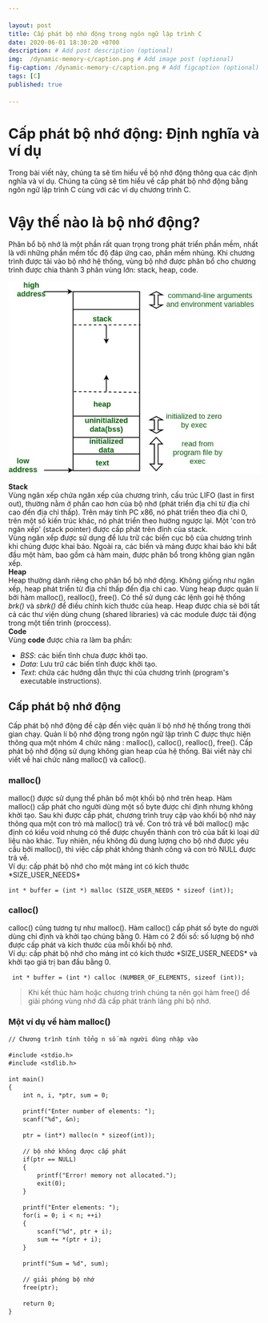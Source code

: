 ```yaml
---

layout: post
title: Cấp phát bộ nhớ động trong ngôn ngữ lập trình C
date: 2020-06-01 18:30:20 +0700
description: # Add post description (optional)
img:  /dynamic-memory-c/caption.png # Add image post (optional)
fig-caption: /dynamic-memory-c/caption.png # Add figcaption (optional)
tags: [C]
published: true

---
```


<h1> Cấp phát bộ nhớ động: Định nghĩa và ví dụ</h1>
Trong bài viết này, chúng ta sẽ tìm hiểu về bộ nhớ động thông qua các định nghĩa và ví dụ. Chúng ta cũng sẽ tìm hiểu về cấp phát bộ nhớ động bằng ngôn ngữ lập trình C cùng với các ví dụ chương trình C.

<h1> Vậy thế nào là bộ nhớ động?</h1>
Phân bổ bộ nhớ là một phần rất quan trọng trong phát triển phần mềm, nhất là với những phần mềm tốc độ đáp ứng cao, phần mềm nhúng. Khi chương trình được tải vào bộ nhớ hệ thống, vùng bộ nhớ được phân bổ cho chương trình được chia thành 3 phân vùng lớn: stack, heap, code.<br>

![memory](/assets/img/dynamic-memory-c/memoryLayoutC.jpg)

**Stack**<br>
Vùng ngăn xếp chứa ngăn xếp của chương trình, cấu trúc LIFO (last in first out), thường nằm ở phần cao hơn của bộ nhớ (phát triển địa chỉ từ địa chỉ cao đến địa chỉ thấp). Trên máy tính PC x86, nó phát triển theo địa chỉ 0, trên một số kiến trúc khác, nó phát triển theo hướng ngược lại. Một 'con trỏ ngăn xếp' (stack pointer) được cấp phát trên đỉnh của stack. <br>
Vùng ngăn xếp được sử dụng để lưu trữ các biến cục bộ của chương trình khi chúng được khai báo. Ngoài ra, các biến và mảng được khai báo khi bắt đầu một hàm, bao gồm cả hàm main, được phân bổ trong không gian ngăn xếp.<br>
**Heap**<br>
Heap thường dành riêng cho phân bổ bộ nhớ động. Không giống như ngăn xếp, heap phát triển từ địa chỉ thấp đến địa chỉ cao. Vùng heap được quản lí bởi hàm malloc(), realloc(), free(). Có thể sử dụng các lệnh gọi hệ thống *brk()* và *sbrk()* để điều chỉnh kích thước của heap. Heap được chia sẻ bởi tất cả các thư viện dùng chung (shared libraries) và các module được tải động trong một tiến trình (proccess). <br>
**Code**<br>
Vùng **code** được chia ra làm ba phần:<br>

- *BSS*: các biến tĩnh chưa được khởi tạo.
- *Data*: Lưu trữ các biến tĩnh được khởi tạo.
- *Text*: chứa các hướng dẫn thực thi của chương trình (program's executable instructions).
<h2> Cấp phát bộ nhớ động</h2>
Cấp phát bộ nhớ động đề cập đến việc quản lí bộ nhớ hệ thống trong thời gian chạy. Quản lí bộ nhớ động trong ngôn ngữ lập trình C được thực hiện thông qua một nhóm 4 chức năng : malloc(), calloc(), realloc(), free(). Cấp phát bộ nhớ động sử dụng không gian heap của hệ thống. Bài viết này chỉ viết về hai chức năng malloc() và calloc().
<h3> malloc()</h3>
malloc() được sử dụng thể phân bổ một khối bộ nhớ trên heap. Hàm malloc() cấp phát cho người dùng một số byte được chỉ định nhưng không khởi tạo. Sau khi được cấp phát, chương trình truy cập vào khối bộ nhớ này thông qua một con trỏ mà malloc() trả về. Con trỏ trả về bởi malloc() mặc định có kiểu void nhưng có thể được chuyển thành con trỏ của bất kì loại dữ liệu nào khác. Tuy nhiên, nếu không đủ dung lượng cho bộ nhớ được yêu cầu bởi malloc(), thì việc cấp phát không thành công và con trỏ NULL được trả về.<br>
Ví dụ: cấp phát bộ nhớ cho một mảng int có kích thước *SIZE_USER_NEEDS*<br>

    int * buffer = (int *) malloc (SIZE_USER_NEEDS * sizeof (int));
  
 <h3>calloc() </h3>
 calloc() cũng tương tự như malloc(). Hàm calloc() cấp phát số byte do người dùng chỉ định và khởi tạo chúng bằng 0. Hàm có 2 đối số: số lượng bộ nhớ được cấp phát và kích thước của mỗi khối bộ nhớ.<br>
 Ví dụ: cấp phát bộ nhớ cho mảng int có kích thước *SIZE_USER_NEEDS* và khởi tạo giá trị ban đầu bằng 0.<br>

     int * buffer = (int *) calloc (NUMBER_OF_ELEMENTS, sizeof (int));

> Khi kết thúc hàm hoặc chương trình chúng ta nên gọi hàm free() để giải phóng vùng nhớ đã cấp phát tránh lãng phí bộ nhớ.

<h3> Một ví dụ về hàm malloc() </h3>

    // Chương trình tính tổng n số mà người dùng nhập vào
    
    #include <stdio.h>
    #include <stdlib.h>
    
    int main()
    {
        int n, i, *ptr, sum = 0;
    
        printf("Enter number of elements: ");
        scanf("%d", &n);
    
        ptr = (int*) malloc(n * sizeof(int));
     
        // bộ nhớ không được cấp phát
        if(ptr == NULL)                     
        {
            printf("Error! memory not allocated.");
            exit(0);
        }
    
        printf("Enter elements: ");
        for(i = 0; i < n; ++i)
        {
            scanf("%d", ptr + i);
            sum += *(ptr + i);
        }
    
        printf("Sum = %d", sum);
      
        // giải phóng bộ nhớ
        free(ptr);
    
        return 0;
    }
